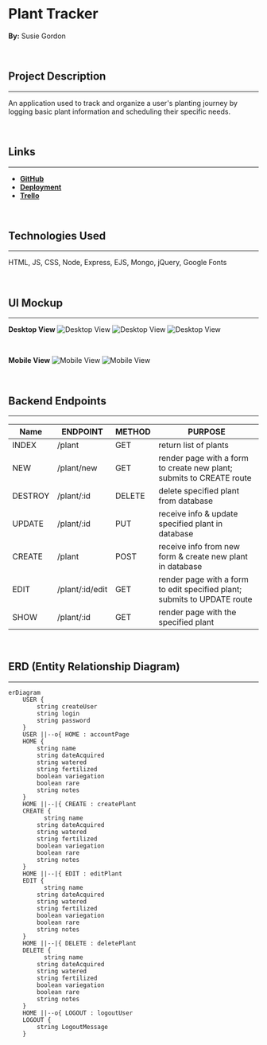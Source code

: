# Plant Tracker 
**By:** Susie Gordon

</br>

## Project Description
---
An application used to track and organize a user's planting journey by logging basic plant information and scheduling their specific needs. 

</br>

## Links
---
- [**GitHub**](https://github.com/choisus08/project_2)
- [**Deployment**](https://project2-cio1.onrender.com)
- [**Trello**](https://trello.com/b/dUkgrfOu/project-1)

</br>

## Technologies Used 
---
HTML, JS, CSS, Node, Express, EJS, Mongo, jQuery, Google Fonts

</br>

## UI Mockup
---

**Desktop View**
![Desktop View](./public/images/wireframe1.png)
![Desktop View](./public/images/wireframe2.png)
![Desktop View](./public/images/wireframe3.png)

</br>

**Mobile View**
![Mobile View](./public/images/wireframe4.png)
![Mobile View](./public/images/wireframe5.png)

</br>

## Backend Endpoints
---

| Name | ENDPOINT | METHOD | PURPOSE |
|------|----------|--------|---------|
|INDEX| /plant | GET | return list of plants |
| NEW | /plant/new | GET | render page with a form to create new plant; submits to CREATE route |
|DESTROY| /plant/:id | DELETE | delete specified plant from database |
|UPDATE| /plant/:id | PUT | receive info & update specified plant in database |
|CREATE| /plant | POST | receive info from new form & create new plant in database |
|EDIT| /plant/:id/edit | GET | render page with a form to edit specified plant; submits to UPDATE route |
|SHOW| /plant/:id | GET | render page with the specified plant |


</br>

## ERD (Entity Relationship Diagram)
---

``` mermaid
erDiagram
    USER {
        string createUser
        string login
        string password
    }
    USER ||--o{ HOME : accountPage
    HOME {
        string name
        string dateAcquired
        string watered
        string fertilized
        boolean variegation
        boolean rare
        string notes
    }
    HOME ||--|{ CREATE : createPlant
    CREATE {
          string name
        string dateAcquired
        string watered
        string fertilized
        boolean variegation
        boolean rare
        string notes
    }
    HOME ||--|{ EDIT : editPlant
    EDIT {
          string name
        string dateAcquired
        string watered
        string fertilized
        boolean variegation
        boolean rare
        string notes
    }
    HOME ||--|{ DELETE : deletePlant
    DELETE {
          string name
        string dateAcquired
        string watered
        string fertilized
        boolean variegation
        boolean rare
        string notes
    }
    HOME ||--o{ LOGOUT : logoutUser
    LOGOUT {
        string LogoutMessage
    }
```